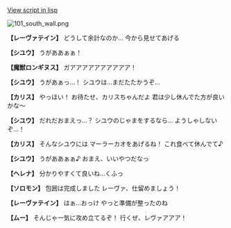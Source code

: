 [View script in lisp](../scripts/100405031.txt)

![101_south_wall.png](../images/backgrounds/101_south_wall.png)

**【レーヴァテイン】**
どうして余計なのか…
今から見せてあげる

**【シユウ】**
うがああぁぁ！

**【魔獣ロンギヌス】**
ガアアアアアアアアアア！

**【シユウ】**
うがあぁっ…！
シユウは…まだたたかうぞ…

**【カリス】**
やっほい！
お待たせ、カリスちゃんだよ
君は少し休んでた方が良いかな～

**【シユウ】**
だれだおまえっ…？
シユウのじゃまをするなら…
ようしゃしないぞ…！

**【カリス】**
そんなシユウには
マーラーカオをあげるね！
これ食べて休んでて♪

**【シユウ】**
うがああぁぁ♪
おまえ、いいやつだなっ

**【ヘレナ】**
分かりやすくて良いね…くふっ

**【ソロモン】**
包囲は完成しました
レーヴァ、仕留めましょう！

**【レーヴァテイン】**
はぁ…おっけ
やっと準備が整ったのね

**【ムー】**
そんじゃ一気に攻め立てるぞ！
行くぜ、レヴァアアア！